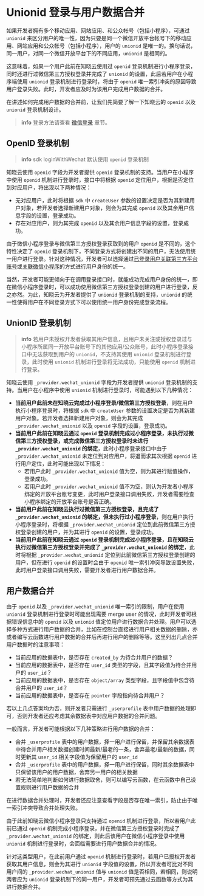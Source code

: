 # Unionid 登录与用户数据合并

如果开发者拥有多个移动应用、网站应用、和公众帐号（包括小程序），可通过 `unionid` 来区分用户的唯一性，因为只要是同一个微信开放平台帐号下的移动应用、网站应用和公众帐号（包括小程序），用户的 `unionid` 是唯一的。换句话说，同一用户，对同一个微信开放平台下的不同应用，`unionid` 是相同的。

这意味着，如果一个用户此前在知晓云使用过 `openid` 登录机制进行小程序登录，同时还进行过微信第三方授权登录并完成了 `unionid` 的设置，此后若用户在小程序端使用 `unionid` 登录机制进行登录时，将由于 `openid` 唯一索引冲突的原因导致用户登录失败。此时，开发者应及时为该用户完成用户数据的合并。

在讲述如何完成用户数据的合并前，让我们先简要了解一下知晓云的 `openid` 以及 `unionid` 登录机制设计。

> **info**
> 登录方法请查看 [微信登录](/js-sdk/wechat/signin-signout.md) 章节。

## OpenID 登录机制

> **info**
> sdk loginWithWechat 默认使用 `openid` 登录机制

知晓云使用 `openid` 字段为开发者提供 `openid` 登录机制的支持。当用户在小程序中使用 `openid` 机制进行登录时，接口中将根据 `openid` 定位用户，根据是否定位到对应用户，将出现以下两种情况：

- 无对应用户，此时将根据 `sdk` 中 `createUser` 参数的设置决定是否为其新建用户对象，若开发者选择新建用户对象，则会为其完成 `openid` 以及其余用户信息字段的设置，登录成功。
- 存在对应用户，则为其完成 `openid` 以及其余用户信息字段的设置，登录成功。

由于微信小程序登录与微信第三方授权登录获取到的用户 `openid` 是不同的，这个特性决定了 `openid` 登录机制下，不同登录方式将创建出不同的用户，无法使用统一用户进行登录。针对这种情况，开发者可以选择通过[已登录用户关联第三方平台账号](/js-sdk/web/signin-signout.html#已登录用户关联第三方平台账号)或[关联微信小程序](/js-sdk/wechat/signin-signout.html#关联微信小程序)的方式进行用户身份的统一。

当然，开发者可能更倾向于在调用登录接口时，就能成功完成用户身份的统一，即在微信小程序登录时，可以成功使用微信第三方授权登录创建的用户进行登录，反之亦然。为此，知晓云为开发者提供了 `unionid` 登录机制的支持，`unionid` 的统一性使得用户在不同登录方式下可以使用统一用户身份完成登录流程。

## UnionID 登录机制

> **info**
> 若用户未授权开发者获取其用户信息，且用户未关注或授权登录过与小程序所属同一开放平台账号下的其他应用/公众账号，此时小程序登录接口中无法获取到用户的 `unionid`，不支持其使用 `unionid` 登录机制进行登录，此时使用 `unionid` 机制进行登录将无法成功，只能使用 `openid` 机制进行登录。

知晓云使用 `_provider.wechat_unionid` 字段为开发者提供 `unionid` 登录机制的支持。当用户在小程序中使用 `unionid` 机制进行登录时，可能遇到以下几种情况：

- **当前用户此前未在知晓云完成过小程序登录/微信第三方授权登录**，则在用户执行小程序登录时，将根据 `sdk` 中 `createUser` 参数的设置决定是否为其新建用户对象。若开发者选择新建用户对象，则会为其完成 `_provider.wechat_unionid` 以及 `openid` 字段的设置，登录成功。
- **当前用户此前在知晓云通过 `openid` 登录机制完成过小程序登录，未执行过微信第三方授权登录，或完成微信第三方授权登录时未进行 `_provider.wechat_unionid` 的绑定**，此时小程序登录接口中由于 `_provider.wechat_unionid` 未定位到对应用户，将退而求其次根据 `openid` 进行用户定位，此时可能出现以下情况：
  - 若用户此时 `_provider.wechat_unionid` 值为空，则为其进行赋值操作，登录成功。
  - 若用户此时 `_provider.wechat_unionid` 值不为空，则认为开发者小程序绑定的开放平台账号变更，此时用户登录接口调用失败，开发者需要检查小程序绑定的开放平台账号是否正确。
- **当前用户此前在知晓云执行过微信第三方授权登录，且完成了 `_provider.wechat_unionid` 的绑定，但未执行过小程序登录**，则在用户执行小程序登录时，将根据 `_provider.wechat_unionid` 定位到此前微信第三方授权登录创建的用户，并为其进行 `openid` 的设置，登录成功。
- **当前用户此前在知晓云通过 `openid` 登录机制完成过小程序登录，且在知晓云执行过微信第三方授权登录并完成了 `_provider.wechat_unionid` 的绑定**，此时将根据 `_provider.wechat_unionid` 定位到此前微信第三方授权登录创建的用户，但在进行 `openid` 的设置时会由于 `openid` 唯一索引冲突导致设置失败，此时用户登录接口调用失败，需要开发者进行用户数据合并。

## 用户数据合并

由于 `openid` 以及 `_provider.wechat_unionid` 唯一索引的限制，用户在使用 `unionid` 登录机制进行登录时可能出现需要 merge user 的情况，此时开发者可根据错误信息中的 `openid` 以及 `unionid` 值定位用户进行数据合并处理。用户可以选择多种方式进行用户数据的合并，比如在控制台直接进行用户相关数据的删除，亦或者编写云函数进行用户数据的合并后再进行用户的删除等等。这里列出几点合并用户数据时的注意事项：

- 当前应用的数据表中，是否存在 `created_by` 为待合并用户的数据？
- 当前应用的数据表中，是否存在 `user_id` 类型的字段，且其字段值为待合并用户的 `user_id`？
- 当前应用的数据表中，是否存在 `object/array` 类型字段，且字段值中包含待合并用户的 `user_id`？
- 当前应用的数据表中，是否存在 `pointer` 字段指向待合并用户？

若以上几点答案均为否，则开发者只需进行 `_userprofile` 表中用户数据的处理即可，否则开发者还应考虑其余数据表中对应用户数据的合并问题。

一般而言，开发者可能根据以下几种策略进行用户数据的合并：

- 合并 `_userprofile` 表中的用户数据，择一用户进行保留，并保留其余数据表中待合并用户相关数据创建时间最新/最老的一条，舍弃最老/最新的数据，同时更新其 `user_id` 相关字段值为保留用户的 `user_id`
- 合并 `_userprofile` 表中的用户数据，择一用户进行保留，同时其余数据表中只保留该用户的用户数据，舍弃另一用户的相关数据
- 若无法简单地判断如何进行数据取舍，则可以编写云函数，在云函数中自己设置规则进行用户数据的合并

在进行数据合并处理时，开发者还应注意查看字段是否存在唯一索引，防止由于唯一索引冲突导致合并处理失败。

由于此前知晓云微信小程序登录只支持通过 `openid` 机制进行登录，所以若用户此前已通过 `openid` 机制完成小程序登录，并在微信第三方授权登录时完成了 `_provider.wechat_unionid` 的绑定，则此后该用户在微信小程序登录中使用 `unionid` 机制进行登录时，会面临需要进行用户数据合并的情况。

针对这类型用户，在此前用户通过 `openid` 机制进行登录时，若用户已授权开发者获取其用户信息，则会为其进行 `unionid` 字段值的设置，所以开发者可比对不同用户间的 `_provider.wechat_unionid` 值与 `unionid` 值是否相同，若相同，则说明两者应为 `unionid` 登录机制下的同一用户，开发者可预先通过云函数等方式为其进行数据合并。
